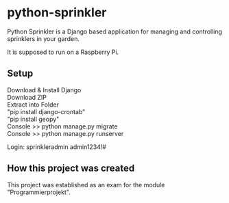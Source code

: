 # python-sprinkler

Python Sprinkler is a Django based application for managing and controlling sprinklers in your garden.

It is supposed to run on a Raspberry Pi.

<h2>Setup</h2>
Download & Install Django <br>
Download ZIP <br>
Extract into Folder <br>
"pip install django-crontab"<br>
"pip install geopy"<br>
Console >> python manage.py migrate <br>
Console >> python manage.py runserver <br>

Login:
sprinkleradmin
admin1234!#

<h2>How this project was created</h2>

This project was established as an exam for the module "Programmierprojekt".

